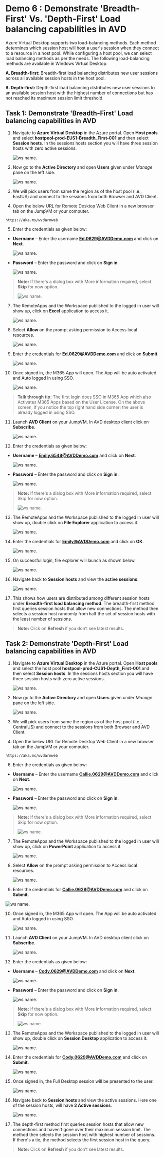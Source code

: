 # Demo 6 : Demonstrate 'Breadth-First' Vs. 'Depth-First' Load balancing capabilities in AVD

Azure Virtual Desktop supports two load-balancing methods. Each method determines which session host will host a user's session when they connect to a resource in a host pool. While configuring a host pool, we can select load balancing methods as per the needs.
The following load-balancing methods are available in Windows Virtual Desktop:

**A. Breadth-first:** Breadth-first load balancing distributes new user sessions across all available session hosts in the host pool.

**B. Depth-first:** Depth-first load balancing distributes new user sessions to an available session host with the highest number of connections but has not reached its maximum session limit threshold.


## **Task 1: Demonstrate 'Breadth-First' Load balancing capabilities in AVD**

1.	Navigate to **Azure Virtual Desktop** in the Azure portal. Open **Host pools** and select **hostpool-prod-EUS1-Breadth_First-001** and then select **Session hosts**. In the sessions hosts section you will have three session hosts with zero active sessions.
 
    ![ws name.](media/demo01.png)
    
2.	Now go to the **Active Directory** and open **Users** given under _Manage_ pane on the left side. 
 
    ![ws name.](media/demo02.png)
    
3.	We will pick users from same the region as of the host pool (i.e., EastUS) and connect to the sessions from both Browser and AVD Client.
    
4.	Open the below URL for Remote Desktop Web Client in a new browser tab on the JumpVM or your computer.
   
```
https://aka.ms/wvdarmweb
```
    
5.	Enter the credentials as given below:

  * **Username** – Enter the username **Ed.0629@AVDDemo.com** and click on **Next**.

    ![ws name.](media/demo03.png)
    
  * **Password** – Enter the password and click on **Sign in**.

    ![ws name.](media/demo04.png)
    
    
> **Note:** If there's a dialog box with More information required, select **Skip** for now option.
>    
>    ![ws name.](media/img3.png)
>

7. The RemoteApps and the Workspace published to the logged in user will show up, click on **Excel** application to access it.

    ![ws name.](media/demo05.png)

8. Select **Allow** on the prompt asking permission to Access local resources.
           
    ![ws name.](media/demo06.png)
    
9. Enter the credentials for **Ed.0629@AVDDemo.com** and click on **Submit**.
 
    ![ws name.](media/demo07.png)
    
10.	Once signed in, the M365 App will open. The App will be auto activated and Auto logged in using SSO. 

    ![ws name.](media/demo08.png)
    
> **Talk through tip:** The first login does SSO in M365 App which also Activates M365 Apps based on the User License. On the above screen, if you notice the top right hand side corner; the user is already logged in using SSO.

11.	Launch **AVD Client** on your JumpVM. In AVD desktop client click on **Subscribe**. 

    ![ws name.](media/demo09.png)
    
12.	Enter the credentials as given below:
  
  * **Username** – **Emily.6548@AVDDemo.com** and click on **Next**. 

    ![ws name.](media/demo10.png)
    
  * **Password** – Enter the password and click on **Sign in**.

    ![ws name.](media/demo11.png)
    
> **Note:** If there's a dialog box with More information required, select Skip for now option.
>    
>    ![ws name.](media/img3.png)
>

13.	The RemoteApps and the Workspace published to the logged in user will show up, double click on **File Explorer** application to access it.

    ![ws name.](media/demo12.png)

14.	Enter the credentials for **Emily@AVDDemo.com** and click on **OK**.
 
    ![ws name.](media/demo13.png)

15.	On successful login, file explorer will launch as shown below.
 
    ![ws name.](media/demo14.png)

16.	Navigate back to **Session hosts**  and view the **active sessions**. 

    ![ws name.](media/demo15.png)

17.	This shows how users are distributed among different session hosts under **Breadth-first load balancing method**. The breadth-first method first queries session hosts that allow new connections. The method then selects a session host randomly from half the set of session hosts with the least number of sessions.

> **Note:** Click on **Refresh** if you don’t see latest results.
  

## **Task 2: Demonstrate 'Depth-First' Load balancing capabilities in AVD**

1.	Navigate to **Azure Virtual Desktop** in the Azure portal. Open **Host pools** and select the host pool **hostpool-prod-CUS1-Depth_First-001** and then select **Session hosts**. In the sessions hosts section you will have three session hosts with zero active sessions.
 
    ![ws name.](media/demo16.png)

3.	Now go to the **Active Directory** and open **Users** given under _Manage_ pane on the left side. 
 
    ![ws name.](media/demo02.png)

4.	We will pick users from same the region as of the host pool (i.e., CentralUS) and connect to the sessions from both Browser and AVD Client.

5.	Open the below URL for Remote Desktop Web Client in a new browser tab on the JumpVM or your computer.

```
https://aka.ms/wvdarmweb
```

6.	Enter the credentials as given below:

  * **Username** – Enter the username **Callie.0629@AVDDemo.com** and click on **Next**.

    ![ws name.](media/demo17.png)

  * **Password** – Enter the password and click on **Sign in**.
  
    ![ws name.](media/demo18.png)


> **Note:** If there's a dialog box with More information required, select Skip for now option.
>    
>    ![ws name.](media/img3.png)
>

7.	The RemoteApps and the Workspace published to the logged in user will show up, click on **PowerPoint** application to access it.
 
    ![ws name.](media/demo19.png)

8.	Select **Allow** on the prompt asking permission to Access local resources.
 
    ![ws name.](media/demo06.png)

9.	 Enter the credentials for **Callie.0629@AVDDemo.com** and click on **Submit**. 

   ![ws name.](media/demo20.png)

10.	Once signed in, the M365 App will open. The App will be auto activated and Auto logged in using SSO.

    ![ws name.](media/demo21.png)

11.	Launch **AVD Client** on your JumpVM. In AVD desktop client click on **Subscribe**.
 
    ![ws name.](media/demo09.png)

12.	Enter the credentials as given below:

  * **Username** – **Cody.0629@AVDDemo.com** and click on **Next**. 

    ![ws name.](media/demo22.png)

  * **Password** – Enter the password and click on **Sign in**.
 
    ![ws name.](media/demo23.png)


> **Note:** If there's a dialog box with More information required, select **Skip** for now option.
>
>   ![ws name.](media/img3.png)
>

13.	The RemoteApps and the Workspace published to the logged in user will show up, double click on **Session Desktop** application to access it.
 
    ![ws name.](media/demo24.png)

14.	Enter the credentials for **Cody.0629@AVDDemo.com** and click on **Submit**.
 
    ![ws name.](media/demo25.png)

15.	Once signed in, the Full Desktop session will be presented to the user.
 
    ![ws name.](media/demo26.png)

16.	Navigate back to **Session hosts** and view the active sessions. Here one of the session hosts, will have **2 Active sessions**. 

    ![ws name.](media/demo27.png)

17.	The depth-first method first queries session hosts that allow new connections and haven't gone over their maximum session limit. The method then selects the session host with highest number of sessions. If there's a tie, the method selects the first session host in the query.
 
> **Note:** Click on **Refresh** if you don’t see latest results.


